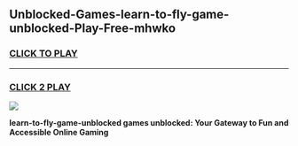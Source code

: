 
## Unblocked-Games-learn-to-fly-game-unblocked-Play-Free-mhwko
<h3>
<a href="https://premium76.site?title=learn-to-fly-game-unblocked&ref=23A">CLICK TO PLAY</a></h3>
<hr>

<h3>
<a href="https://premium76.site?title=learn-to-fly-game-unblocked&ref=23A">CLICK 2 PLAY</a>
  
</h3>

<a href="https://premium76.site?title=learn-to-fly-game-unblocked&ref=23A"><img src="https://clearcache.store/games.png"></a>


**learn-to-fly-game-unblocked games unblocked: Your Gateway to Fun and Accessible Online Gaming**
